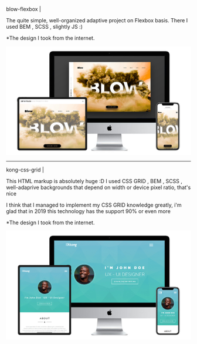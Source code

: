 blow-flexbox |

The quite simple, well-organized adaptive project on Flexbox basis. There I used BEM , SCSS , slightly JS :) 

*The design I took from the internet. 

![Screenshot](blow-flexbox.jpg)

---------------------

kong-css-grid |

This HTML markup is absolutely huge :D I used CSS GRID , BEM , SCSS , well-adaprive backgrounds that depend on width or device pixel ratio, that's nice

I think that I managed to implement my CSS GRID knowledge greatly, i'm glad that in 2019 this technology has the support 90% or even more

*The design I took from the internet.

![Screenshot](kong-css-grid.jpg)



